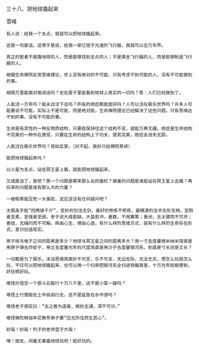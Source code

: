 三十八、把地球撬起来

雪峰


    有人说：给我一个支点，我就可以把地球撬起来。

    这是一句废话，这等于是说，给我一架亿倍于光速的飞行器，我就可以去万年界。

    真正的智者不是撬地球的人，而是能够找到支点的人；不是乘坐飞行器的人，而是能够制造飞行器的人。

    根据生命禅院反常思维理论，世上没有绝对的不可能，只有考虑不到可能的人，没有不可能做到的事。

    相隔万里能面对面说话吗？坐在屋子里能看到地球上真实的一切吗？答：人们已经做到了。

    人能活一万年吗？能永远活下去吗？所有的绝症都能医好吗？人可以活在极乐世界吗？许多人可能要说不可能，实际上不是可能，而是绝对能，生命禅院理论已经解决了这些问题。只有思维达不到的事，没有不可能的事。

    生命是有灵性的一种反物质结构，只要能保持住这个结构不变，就能万寿无疆。绝症是生命结构不完美的一种外在表现，只要在生命的结构上下功夫，使其完美，绝症会消失无踪。

    人能活在极乐世界吗？易如反掌。（对不起，奥妙只给禅院草讲）

    能把地球撬起来吗？

    以火星为支点，站在冥王星上撬，就能把地球撬起来。

    又成废话了，是吧？第一个问题是哪来那么长的撬杠？接着的问题是谁能站在冥王星上去撬？再后来的问题是谁有那么大的力量？

    一根稻草能压死一头骆驼，这应该没有任何疑问吧？

    太极高手能“四两拨千斤”，至妙的剑法无剑，最好的修炼不修炼，最精湛的法术无形无相，至刚者至柔，至强者至弱，老子说大成若缺，大盈若冲，善数，不用筹策；善闭，无关键而不可开；善结，无绳约而不可解。病由心生，境由心造，有什么样的思维方式，就有什么样的生命存在形式，意识创造现实。

    原子核与电子之间的距离是多少？地球与冥王星之间的距离多大？用一寸去度量微米纳米简直是用原子弹去炸蚊子，用丈去度量光年的尺度简直是用沙子去度量银河系，到底是寸长还是丈长？

    一切都是为了娱乐，浑沌思维简直妙不可言，乐不可支，无边无际，无法无天，想怎么玩就怎么玩，不仅可以把地球撬起来，也可以用一个扫帚把银河系全扫进铁簸箕里，十万光年眨眼便到，好玩啊好玩。

    难怪孙悟空一个筋斗云能行十万八千里，这不是小菜一碟吗？

    难怪土行僧能在土中自由行走，这不是鲨鱼在水中游吗？

    难怪老子感叹曰：“古之善为道者，微妙玄通，深不可识。”

    难怪佛陀释迦牟尼教导弟子要“应无所住而生其心”。

    妙哉！妙哉！列子的老师壶子大哉！

    嘿！朋友，闲着无事撬地球玩吧！挺好玩的。



